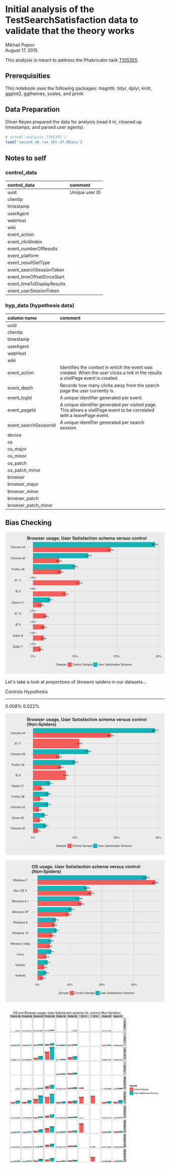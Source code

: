 # Initial analysis of the TestSearchSatisfaction data to validate that the theory works
Mikhail Popov  
August 17, 2015  

 This analysis is meant to address the Phabricator task [T105355](https://phabricator.wikimedia.org/T105355).

## Prerequisities

This notebook uses the following packages: magrittr, tidyr, dplyr, knitr, ggplot2, ggthemes, scales, and printr.



## Data Preparation

Oliver Keyes prepared the data for analysis (read it in, cleaned up timestamps, and parsed user agents).




```r
# setwd('analysis_T105355')
load('second_ab_run_tbl-df.RData')
```

## Notes to self

### control_data

|control_data               |comment                          |
|:--------------------------|:--------------------------------|
|uuid                       |Unique user ID
|clientIp                   ||
|timestamp                  ||
|userAgent                  ||
|webHost                    ||
|wiki                       ||
|event_action               ||
|event_clickIndex           ||
|event_numberOfResults      ||
|event_platform             ||
|event_resultSetType        ||
|event_searchSessionToken   ||
|event_timeOffsetSinceStart ||
|event_timeToDisplayResults ||
|event_userSessionToken     ||

### hyp_data (hypothesis data)

|column name           | comment                      |
|:---------------------|:-----------------------------|
|uuid                  ||
|clientIp              ||
|timestamp             ||
|userAgent             ||
|webHost               ||
|wiki                  ||
|event_action          | Identifies the context in which the event was created. When the user clicks a link in the results a visitPage event is created. |
|event_depth           | Records how many clicks away from the search page the user currently is. |
|event_logId           | A unique identifier generated per event. |
|event_pageId          | A unique identifier generated per visited page. This allows a visitPage event to be correlated with a leavePage event. |
|event_searchSessionId | A unique identifier generated per search session. |
|device                     ||
|os                         ||
|os_major                   ||
|os_minor                   ||
|os_patch                   ||
|os_patch_minor             ||
|browser                    ||
|browser_major              ||
|browser_minor              ||
|browser_patch              ||
|browser_patch_minor        ||

## Bias Checking

![](notebook_files/figure-html/unnamed-chunk-4-1.png) 

Let's take a look at proportions of (known) spiders in our datasets...


Controls   Hypothesis 
---------  -----------
0.008%     0.022%     



![](notebook_files/figure-html/unnamed-chunk-7-1.png) 

![](notebook_files/figure-html/unnamed-chunk-8-1.png) 

![](notebook_files/figure-html/unnamed-chunk-9-1.png) 
